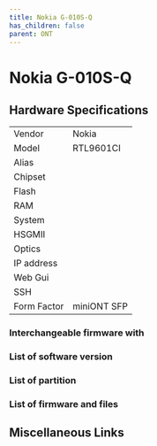 ```yaml
---
title: Nokia G-010S-Q
has_children: false
parent: ONT
---
```


# Nokia G-010S-Q

## Hardware Specifications

|          |               |
|----------|---------------|
| Vendor   | Nokia        |
| Model    | RTL9601CI       |
| Alias | |
| Chipset  |  |
| Flash |   |
| RAM |  |
| System |   |
| HSGMII |   |
| Optics |   |
| IP address |   |
| Web Gui |  |
| SSH | |
| Form Factor | miniONT SFP |

### Interchangeable firmware with
### List of software version
### List of partition
### List of firmware and files
## Miscellaneous Links

